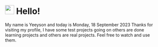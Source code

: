  <h1>
    <img src="https://emojis.slackmojis.com/emojis/images/1643510097/45343/hi.gif?1643510097" width="30"/> 
    Hello!
 </h1>
 <p>
    My name is Yeeyson and today is Monday, 18 September 2023
    Thanks for visiting my profile, I have some test projects going on others are done learning projects and others are real projects.
    Feel free to watch and use them.
 </p>